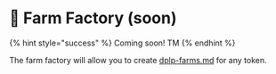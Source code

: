 # 🌾 Farm Factory (soon)

{% hint style="success" %}
Coming soon! TM
{% endhint %}

The farm factory will allow you to create [dplp-farms.md](dplp-farms.md "mention") for any token.
